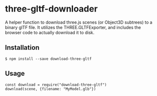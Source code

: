 # three-gltf-downloader

A helper function to download three.js scenes (or Object3D subtrees) to a binary glTF file.  It utilizes the THREE.GLTFExporter, and includes the browser code to actually download it to disk.

## Installation

```
$ npm install --save download-three-gltf
```

## Usage

```
const download = require("download-three-gltf")
download(scene, {filename: "MyModel.glb"})
```